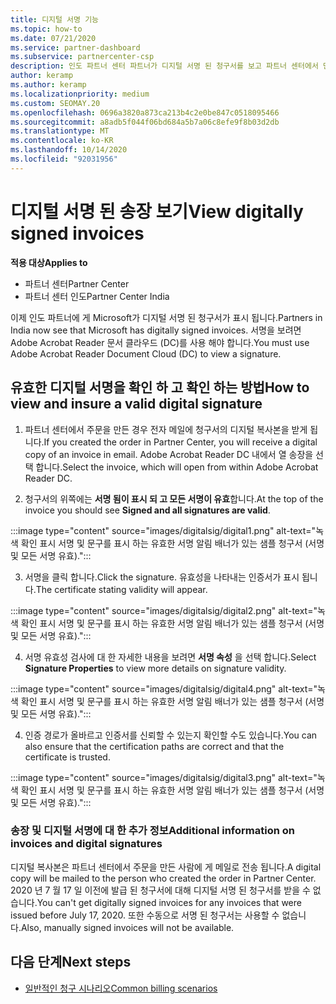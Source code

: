 ```yaml
---
title: 디지털 서명 기능
ms.topic: how-to
ms.date: 07/21/2020
ms.service: partner-dashboard
ms.subservice: partnercenter-csp
description: 인도 파트너 센터 파트너가 디지털 서명 된 청구서를 보고 파트너 센터에서 만든 주문에 대해 청구서의 디지털 복사본을 받을 수 있는 방법을 알아봅니다.
author: keramp
ms.author: keramp
ms.localizationpriority: medium
ms.custom: SEOMAY.20
ms.openlocfilehash: 0696a3820a873ca213b4c2e0be847c0518095466
ms.sourcegitcommit: a8adb5f044f06bd684a5b7a06c8efe9f8b03d2db
ms.translationtype: MT
ms.contentlocale: ko-KR
ms.lasthandoff: 10/14/2020
ms.locfileid: "92031956"
---
```

# <a name="view-digitally-signed-invoices"></a><span data-ttu-id="7f9f8-103">디지털 서명 된 송장 보기</span><span class="sxs-lookup"><span data-stu-id="7f9f8-103">View digitally signed invoices</span></span>

<span data-ttu-id="7f9f8-104">**적용 대상**</span><span class="sxs-lookup"><span data-stu-id="7f9f8-104">**Applies to**</span></span>

- <span data-ttu-id="7f9f8-105">파트너 센터</span><span class="sxs-lookup"><span data-stu-id="7f9f8-105">Partner Center</span></span>
- <span data-ttu-id="7f9f8-106">파트너 센터 인도</span><span class="sxs-lookup"><span data-stu-id="7f9f8-106">Partner Center India</span></span>


<span data-ttu-id="7f9f8-107">이제 인도 파트너에 게 Microsoft가 디지털 서명 된 청구서가 표시 됩니다.</span><span class="sxs-lookup"><span data-stu-id="7f9f8-107">Partners in India now see that Microsoft has digitally signed invoices.</span></span> <span data-ttu-id="7f9f8-108">서명을 보려면 Adobe Acrobat Reader 문서 클라우드 (DC)를 사용 해야 합니다.</span><span class="sxs-lookup"><span data-stu-id="7f9f8-108">You must use Adobe Acrobat Reader Document Cloud (DC) to view a signature.</span></span>

## <a name="how-to-view-and-insure-a-valid-digital-signature"></a><span data-ttu-id="7f9f8-109">유효한 디지털 서명을 확인 하 고 확인 하는 방법</span><span class="sxs-lookup"><span data-stu-id="7f9f8-109">How to view and insure a valid digital signature</span></span>


1. <span data-ttu-id="7f9f8-110">파트너 센터에서 주문을 만든 경우 전자 메일에 청구서의 디지털 복사본을 받게 됩니다.</span><span class="sxs-lookup"><span data-stu-id="7f9f8-110">If you created the order in Partner Center, you will receive a digital copy of an invoice in email.</span></span> <span data-ttu-id="7f9f8-111">Adobe Acrobat Reader DC 내에서 열 송장을 선택 합니다.</span><span class="sxs-lookup"><span data-stu-id="7f9f8-111">Select the invoice, which will open from within Adobe Acrobat Reader DC.</span></span>


2. <span data-ttu-id="7f9f8-112">청구서의 위쪽에는 **서명 됨이 표시 되 고 모든 서명이 유효**합니다.</span><span class="sxs-lookup"><span data-stu-id="7f9f8-112">At the top of the invoice you should see **Signed and all signatures are valid**.</span></span>
 
 :::image type="content" source="images/digitalsig/digital1.png" alt-text="녹색 확인 표시 서명 및 문구를 표시 하는 유효한 서명 알림 배너가 있는 샘플 청구서 (서명 및 모든 서명 유효).":::

3. <span data-ttu-id="7f9f8-114">서명을 클릭 합니다.</span><span class="sxs-lookup"><span data-stu-id="7f9f8-114">Click the signature.</span></span> <span data-ttu-id="7f9f8-115">유효성을 나타내는 인증서가 표시 됩니다.</span><span class="sxs-lookup"><span data-stu-id="7f9f8-115">The certificate stating validity will appear.</span></span>

:::image type="content" source="images/digitalsig/digital2.png" alt-text="녹색 확인 표시 서명 및 문구를 표시 하는 유효한 서명 알림 배너가 있는 샘플 청구서 (서명 및 모든 서명 유효)."::: 

4. <span data-ttu-id="7f9f8-117">서명 유효성 검사에 대 한 자세한 내용을 보려면 **서명 속성** 을 선택 합니다.</span><span class="sxs-lookup"><span data-stu-id="7f9f8-117">Select **Signature Properties** to view more details on signature validity.</span></span>

:::image type="content" source="images/digitalsig/digital4.png" alt-text="녹색 확인 표시 서명 및 문구를 표시 하는 유효한 서명 알림 배너가 있는 샘플 청구서 (서명 및 모든 서명 유효)."::: 

4. <span data-ttu-id="7f9f8-119">인증 경로가 올바르고 인증서를 신뢰할 수 있는지 확인할 수도 있습니다.</span><span class="sxs-lookup"><span data-stu-id="7f9f8-119">You can also ensure that the certification paths are correct and that the certificate is trusted.</span></span>

 :::image type="content" source="images/digitalsig/digital3.png" alt-text="녹색 확인 표시 서명 및 문구를 표시 하는 유효한 서명 알림 배너가 있는 샘플 청구서 (서명 및 모든 서명 유효).":::

### <a name="additional-information-on-invoices-and-digital-signatures"></a><span data-ttu-id="7f9f8-121">송장 및 디지털 서명에 대 한 추가 정보</span><span class="sxs-lookup"><span data-stu-id="7f9f8-121">Additional information on invoices and digital signatures</span></span>

<span data-ttu-id="7f9f8-122">디지털 복사본은 파트너 센터에서 주문을 만든 사람에 게 메일로 전송 됩니다.</span><span class="sxs-lookup"><span data-stu-id="7f9f8-122">A digital copy will be mailed to the person who created the order in Partner Center.</span></span> <span data-ttu-id="7f9f8-123">2020 년 7 월 17 일 이전에 발급 된 청구서에 대해 디지털 서명 된 청구서를 받을 수 없습니다.</span><span class="sxs-lookup"><span data-stu-id="7f9f8-123">You can't get digitally signed invoices for any invoices that were issued before July 17, 2020.</span></span> <span data-ttu-id="7f9f8-124">또한 수동으로 서명 된 청구서는 사용할 수 없습니다.</span><span class="sxs-lookup"><span data-stu-id="7f9f8-124">Also, manually signed invoices will not be available.</span></span>

## <a name="next-steps"></a><span data-ttu-id="7f9f8-125">다음 단계</span><span class="sxs-lookup"><span data-stu-id="7f9f8-125">Next steps</span></span>

- [<span data-ttu-id="7f9f8-126">일반적인 청구 시나리오</span><span class="sxs-lookup"><span data-stu-id="7f9f8-126">Common billing scenarios</span></span>](common-billing-scenarios.md)